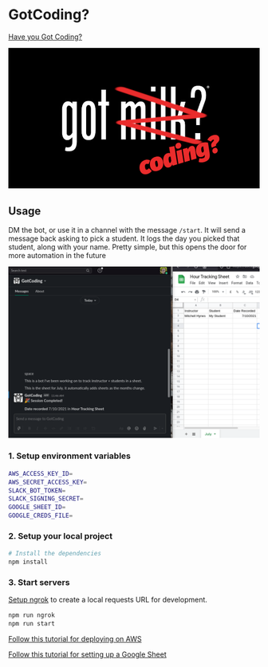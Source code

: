# GotCoding?

[Have you Got Coding?](https://getcoding.ca)

![Logo](./logo.png)

## Usage

DM the bot, or use it in a channel with the message `/start`. It will send a message back asking to pick a student. It logs the day you picked that student, along with your name. Pretty simple, but this opens the door for more automation in the future

![Preview](./preview.png)

### 1. Setup environment variables

```zsh
AWS_ACCESS_KEY_ID=
AWS_SECRET_ACCESS_KEY=
SLACK_BOT_TOKEN=
SLACK_SIGNING_SECRET=
GOOGLE_SHEET_ID=
GOOGLE_CREDS_FILE=
```

### 2. Setup your local project

```zsh
# Install the dependencies
npm install
```

### 3. Start servers

[Setup ngrok](https://ngrok.com/) to create a local requests URL for development.

```zsh
npm run ngrok
npm run start
```

[Follow this tutorial for deploying on AWS](https://slack.dev/bolt-js/deployments/aws-lambda)

[Follow this tutorial for setting up a Google Sheet](https://developers.google.com/sheets/api/quickstart/nodejs)
